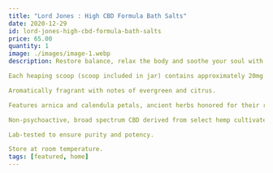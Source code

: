 ```yaml
---
title: "Lord Jones : High CBD Formula Bath Salts"
date: 2020-12-29
id: lord-jones-high-cbd-formula-bath-salts
price: 65.00
quantity: 1
image: ./images/image-1.webp
description: Restore balance, relax the body and soothe your soul with Lord Jones High CBD Formula Bath Salts. Handmade in small batches from the finest ingredients including pink Himalayan salt, arnica, magnesium rich Epsom salts, calendula petals, and a unique blend of terpenes and essential oils that support deep body relaxation, our bath salts are designed to melt tension and help promote a calm sense of well-being.

Each heaping scoop (scoop included in jar) contains approximately 20mg of CBD; each jar contains approximately 240mg CBD (about 12 baths).

Aromatically fragrant with notes of evergreen and citrus.

Features arnica and calendula petals, ancient herbs honored for their revitalizing properties.

Non-psychoactive, broad spectrum CBD derived from select hemp cultivated in the USA. Contains no THC.

Lab-tested to ensure purity and potency.

Store at room temperature.
tags: [featured, home]
---
```


